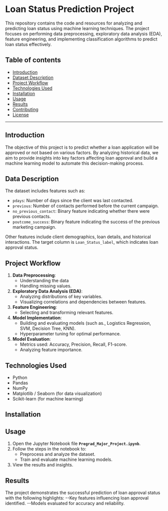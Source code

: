 # Loan Status Prediction Project
This repository contains the code and resources for analyzing and predicting loan status using machine learning techniques. The project focuses on performing data preprocessing, exploratory data analysis (EDA), feature engineering, and implementing classification algorithms to predict loan status effectively.
## Table of contents
- [Introduction](#Introduction)
- [Dataset Description](#Dataset-Description)
- [Project Workflow](#Project-Workflow)
- [Technologies Used](#Technologies-Used)
- [Installation](#Installation)
- [Usage](#Usage)
- [Results](#Results)
- [Contributing](#Contributing)
- [License](#License)

---

## Introduction
The objective of this project is to predict whether a loan application will be approved or not based on various factors. By analyzing historical data, we aim to provide insights into key factors affecting loan approval and build a machine learning model to automate this decision-making process.

## Data Description
The dataset includes features such as:
 - `pdays`: Number of days since the client was last contacted.
 - `previous`: Number of contacts performed before the current campaign.
 - `no_previous_contact`: Binary feature indicating whether there were previous contacts.
 - `poutcome_success`: Binary feature indicating the success of the previous marketing campaign.

Other features include client demographics, loan details, and historical interactions. The target column is `Loan_Status_label`, which indicates loan approval status.

## Project Workflow
1. **Data Preprocessing**:
   - Understanding the data
   - Handling missing values.
2. **Exploratory Data Analysis (EDA)**:
   - Analyzing distributions of key variables.
   - Visualizing correlations and dependencies between features.
3. **Feature Engineering**:
   - Selecting and transforming relevant features.
4. **Model Implementation**:
   - Building and evaluating models (such as., Logistics Regression, SVM, Decision Tree, KNN).
   - Hyperparameter tuning for optimal performance.
5. **Model Evaluation**:
   - Metrics used: Accuracy, Precision, Recall, F1-score.
   - Analyzing feature importance.

 ## Technologies Used
- Python
- Pandas
- NumPy
- Matplotlib / Seaborn (for data visualization)
- Scikit-learn (for machine learning)

## Installation

## Usage
1. Open the Jupyter Notebook file **`Pregrad_Major_Project.ipynb`**.
2. Follow the steps in the notebook to:
   - Preprocess and analyze the dataset.
   - Train and evaluate machine learning models.
3. View the results and insights.

## Results

The project demonstrates the successful prediction of loan approval status with the following highlights:
--Key features influencing loan approval identified.
--Models evaluated for accuracy and reliability.
